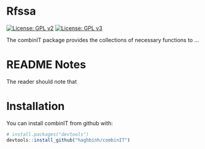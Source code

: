 

<!-- README.md is generated from README.Rmd. Please edit that file -->

# Rfssa
[![License: GPL v2](https://img.shields.io/badge/License-GPL%20v2-blue.svg)](https://www.gnu.org/licenses/old-licenses/gpl-2.0.en.html)
[![License: GPL v3](https://img.shields.io/badge/License-GPLv3-blue.svg)](https://www.gnu.org/licenses/gpl-3.0)


The combinIT package provides the collections of necessary functions to ...

# README Notes

The reader should note that


# Installation

You can install combinIT from github with:

``` r
# install.packages("devtools")
devtools::install_github("haghbinh/combinIT")
```

